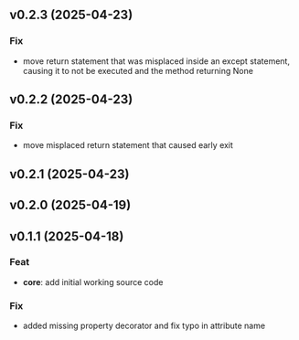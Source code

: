 ## v0.2.3 (2025-04-23)

### Fix

- move return statement that was misplaced inside an except statement, causing it to not be executed and the method returning None

## v0.2.2 (2025-04-23)

### Fix

- move misplaced return statement that caused early exit

## v0.2.1 (2025-04-23)

## v0.2.0 (2025-04-19)

## v0.1.1 (2025-04-18)

### Feat

- **core**: add initial working source code

### Fix

- added missing property decorator and fix typo in attribute name
